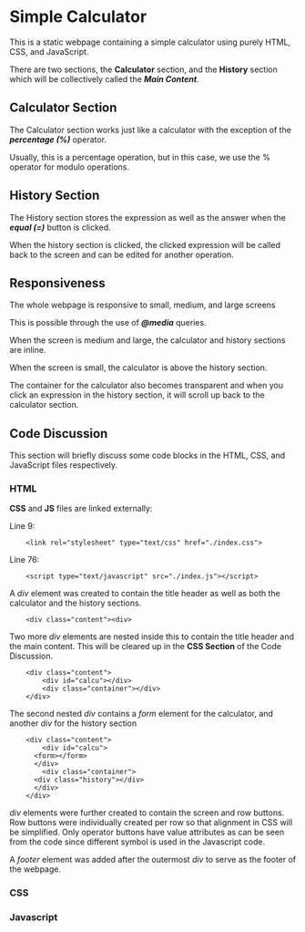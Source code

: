 # Simple Calculator
This is a static webpage containing a simple calculator using purely HTML, CSS, and JavaScript.

There are two sections, the **Calculator** section, and the **History** section which will be collectively called the ***Main Content***.

## Calculator Section
The Calculator section works just like a calculator with the exception of the ***percentage (%)*** operator. 

Usually, this is a percentage operation, but in this case, we use the % operator for modulo operations.

## History Section
The History section stores the expression as well as the answer when the ***equal (=)*** button is clicked. 

When the history section is clicked, the clicked expression will be called back to the screen and can be edited for another operation.

## Responsiveness
The whole webpage is responsive to small, medium, and large screens

This is possible through the use of ***@media*** queries.

When the screen is medium and large, the calculator and history sections are inline.

When the screen is small, the calculator is above the history section.

The container for the calculator also becomes transparent and when you click an expression in the history section, it will scroll up back to the calculator section.

## Code Discussion
This section will briefly discuss some code blocks in the HTML, CSS, and JavaScript files respectively.
### HTML
**CSS** and **JS** files are linked externally:

Line 9:

        <link rel="stylesheet" type="text/css" href="./index.css">

Line 76:

        <script type="text/javascript" src="./index.js"></script>

A *div* element was created to contain the title header as well as both the calculator and the history sections.
      
        <div class="content"><div>
        
Two more *div* elements are nested inside this to contain the title header and the main content. This will be cleared up in the **CSS Section** of the Code Discussion.

        <div class="content">
	        <div id="calcu"></div>
	        <div class="container"></div>
        </div>

The second nested *div* contains a *form* element for the calculator, and another *div* for the history section

        <div class="content">
	        <div id="calcu">
          <form></form>
          </div>
	        <div class="container">
          <div class="history"></div>
          </div>
        </div>
*div* elements were further created to contain the screen and row buttons. Row buttons were individually created per row so that alignment in CSS will be simplified. Only operator buttons have value attributes as can be seen from the code since different symbol is used in the Javascript code.

A *footer* element was added after the outermost *div* to serve as the footer of the webpage.

### CSS

### Javascript


